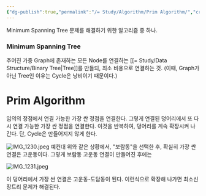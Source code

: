 ```yaml
---
{"dg-publish":true,"permalink":"/= Study/Algorithm/Prim Algorithm/","created":"2024-02-04T13:21:02.000+09:00","updated":"2025-01-14T15:33:43.000+09:00"}
---
```


Minimum Spanning Tree 문제를 해결하기 위한 알고리즘 중 하나.

### Minimum Spanning Tree
주어진 가중 Graph에 존재하는 모든 Node를 연결하는 [[= Study/Data Structure/Binary Tree\|Tree]]를 만들되, 최소 비용으로 연결하는 것.
(이때, Graph가 아닌 Tree인 이유는 Cycle은 낭비이기 때문이다.)

# Prim Algorithm

임의의 정점에서 연결 가능한 가장 싼 정점을 연결한다.
그렇게 연결된 덩어리에서 또 다시 연결 가능한 가장 싼 정점을 연결한다. 이것을 반복하여, 덩어리를 계속 확장시켜 나간다. 단, Cycle은 만들어지지 않게 한다.

![IMG_1230.jpeg](/img/user/z-Attached%20Files/IMG_1230.jpeg)
예컨대 위와 같은 상황에서, "보람동"을 선택한 후, 확실히 가장 싼 연결은 고운동이다.
그렇게 보람동 고운동 연결이 만들어진 후에는

![IMG_1231.jpeg](/img/user/z-Attached%20Files/IMG_1231.jpeg)

이 덩어리에서 가장 싼 연결은 고운동-도담동이 된다. 이런식으로 확장해 나가면 최소신장트리 문제가 해결된다.